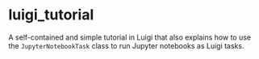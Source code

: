 # luigi_tutorial
A self-contained and simple tutorial in Luigi that also explains how to use the `JupyterNotebookTask` class to run Jupyter notebooks as Luigi tasks.
